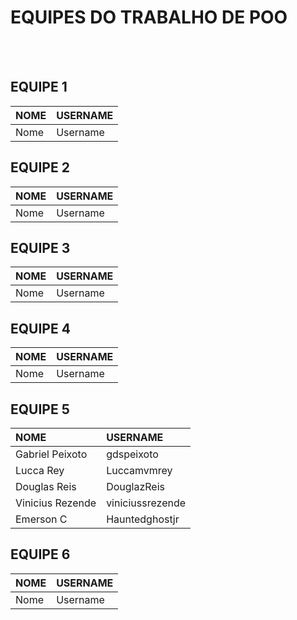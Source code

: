 <h1>EQUIPES DO TRABALHO DE POO</h1>
<br>
<br>

<h2>EQUIPE 1</h2>

| NOME | USERNAME
|:-------|:-------|
| Nome | Username |

<h2>EQUIPE 2</h2>

| NOME | USERNAME
|:-------|:-------|
| Nome | Username |

<h2>EQUIPE 3</h2>

| NOME | USERNAME
|:-------|:-------|
| Nome | Username |

<h2>EQUIPE 4</h2>

| NOME | USERNAME
|:-------|:-------|
| Nome | Username |

<h2>EQUIPE 5</h2>

| NOME | USERNAME
|:-------|:-------|
| Gabriel Peixoto | gdspeixoto |
| Lucca Rey | Luccamvmrey | 
| Douglas Reis | DouglazReis |
| Vinicius Rezende | viniciussrezende |
| Emerson C | Hauntedghostjr |


<h2>EQUIPE 6</h2>

| NOME | USERNAME
|:-------|:-------|
| Nome | Username |
